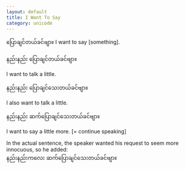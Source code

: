 ```yaml
---
layout: default
title: I Want To Say
category: unicode
---
```


<p><span class='mm3'>ပြောချင်တယ်ခင်ဗျာ။</span> I want to say [something].</p>

<p class='hide-trigger'><span class='mm3'>နည်းနည်း ပြောချင်တယ်ခင်ဗျာ။</span></p>
<p class='hide-this'>I want to talk a little.</p>

<p class='hide-trigger'><span class='mm3'>နည်းနည်း ပြောချင်သေးတယ်ခင်ဗျာ။</span></p>
<p class='hide-this'>I also want to talk a little.</p>

<p class='hide-trigger'><span class='mm3'>နည်းနည်း ဆက်ပြောချင်သေးတယ်ခင်ဗျာ။</span></p>
<p class='hide-this'>I want to say a little more. [= continue speaking]</p>

<p>In the actual sentence, the speaker wanted his request to seem more innocuous, so he added:<br>
<span class='mm3'>နည်းနည်းကလေး ဆက်ပြောချင်သေးတယ်ခင်ဗျာ။</span></p>

